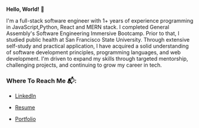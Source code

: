 
**Hello, World!** 👋

I'm a full-stack software engineer with 1+ years of experience programming in JavaScript,Python, React and MERN stack. I completed General Assembly's Software Engineering Immersive Bootcamp. Prior to that, I studied public health at San Francisco State University. Through extensive self-study and practical application, I have acquired a solid understanding of software development principles, programming languages, and web development. I'm driven to expand my skills through targeted mentorship, challenging projects, and continuing to grow my career in tech.



### Where To Reach Me 📬: 

- <a href="https://www.linkedin.com/in/alexandra-vera" target="_blank">LinkedIn</a>

- [Resume](https://docs.google.com/document/d/1jRhTYQX2BkayRmTspTd_leUP9X4LUeLR/edit?usp=sharing&ouid=108637090436602805013&rtpof=true&sd=true)
  
- [Portfolio](https://alexvera1.github.io)


<!---
alexvera1/alexvera1 is a ✨ special ✨ repository because its `README.md` (this file) appears on your GitHub profile.
You can click the Preview link to take a look at your changes.
--->
